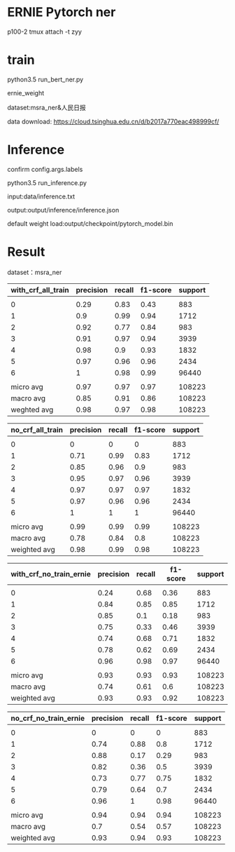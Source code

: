 # ERNIE Pytorch ner 

p100-2 tmux attach -t zyy

# train

python3.5 run_bert_ner.py

ernie_weight

dataset:msra_ner&人民日报

data download: https://cloud.tsinghua.edu.cn/d/b2017a770eac498999cf/

# Inference

confirm config.args.labels

python3.5 run_inference.py

input:data/inference.txt 

output:output/inference/inference.json

default weight load:output/checkpoint/pytorch_model.bin


# Result 

dataset：msra_ner

| with_crf_all_train | precision | recall | f1-score | support |
| ------------------ | --------- | ------ | -------- | ------- |
|                    |           |        |          |         |
| 0                  | 0.29      | 0.83   | 0.43     | 883     |
| 1                  | 0.9       | 0.99   | 0.94     | 1712    |
| 2                  | 0.92      | 0.77   | 0.84     | 983     |
| 3                  | 0.91      | 0.97   | 0.94     | 3939    |
| 4                  | 0.98      | 0.9    | 0.93     | 1832    |
| 5                  | 0.97      | 0.96   | 0.96     | 2434    |
| 6                  | 1         | 0.98   | 0.99     | 96440   |
|                    |           |        |          |         |
| micro avg          | 0.97      | 0.97   | 0.97     | 108223  |
| macro avg          | 0.85      | 0.91   | 0.86     | 108223  |
| weghted avg        | 0.98      | 0.97   | 0.98     | 108223  |


  | no_crf_all_train | precision | recall | f1-score | support |
| ---------------- | --------- | ------ | -------- | ------- |
|                  |           |        |          |         |
| 0                | 0         | 0      | 0        | 883     |
| 1                | 0.71      | 0.99   | 0.83     | 1712    |
| 2                | 0.85      | 0.96   | 0.9      | 983     |
| 3                | 0.95      | 0.97   | 0.96     | 3939    |
| 4                | 0.97      | 0.97   | 0.97     | 1832    |
| 5                | 0.97      | 0.96   | 0.96     | 2434    |
| 6                | 1         | 1      | 1        | 96440   |
|                  |           |        |          |         |
| micro avg        | 0.99      | 0.99   | 0.99     | 108223  |
| macro avg        | 0.78      | 0.84   | 0.8      | 108223  |
| weighted avg     | 0.98      | 0.99   | 0.98     | 108223  |

| with_crf_no_train_ernie | precision | recall | f1-score | support |
| ----------------------- | --------- | ------ | -------- | ------- |
|                         |           |        |          |         |
| 0                       | 0.24      | 0.68   | 0.36     | 883     |
| 1                       | 0.84      | 0.85   | 0.85     | 1712    |
| 2                       | 0.85      | 0.1    | 0.18     | 983     |
| 3                       | 0.75      | 0.33   | 0.46     | 3939    |
| 4                       | 0.74      | 0.68   | 0.71     | 1832    |
| 5                       | 0.78      | 0.62   | 0.69     | 2434    |
| 6                       | 0.96      | 0.98   | 0.97     | 96440   |
|                         |           |        |          |         |
| micro avg               | 0.93      | 0.93   | 0.93     | 108223  |
| macro avg               | 0.74      | 0.61   | 0.6      | 108223  |
| weighted avg            | 0.93      | 0.93   | 0.92     | 108223  |

| no_crf_no_train_ernie | precision | recall | f1-score | support |
| --------------------- | --------- | ------ | -------- | ------- |
|                       |           |        |          |         |
| 0                     | 0         | 0      | 0        | 883     |
| 1                     | 0.74      | 0.88   | 0.8      | 1712    |
| 2                     | 0.88      | 0.17   | 0.29     | 983     |
| 3                     | 0.82      | 0.36   | 0.5      | 3939    |
| 4                     | 0.73      | 0.77   | 0.75     | 1832    |
| 5                     | 0.79      | 0.64   | 0.7      | 2434    |
| 6                     | 0.96      | 1      | 0.98     | 96440   |
|                       |           |        |          |         |
| micro avg             | 0.94      | 0.94   | 0.94     | 108223  |
| macro avg             | 0.7       | 0.54   | 0.57     | 108223  |
| weighted avg          | 0.93      | 0.94   | 0.93     | 108223  |



